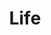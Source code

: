 ---
title: "Life"
layout: categories
permalink: /categories/life/ # url
author_profile: true
taxonomy: Life
sidebar:
  nav: "categories"
---